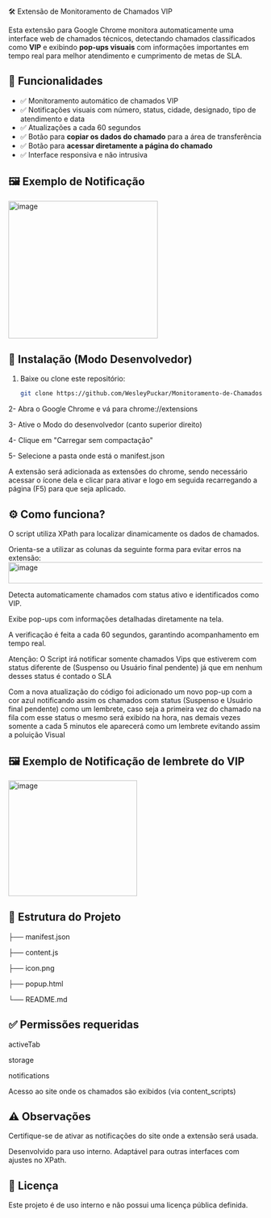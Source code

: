 🛠️ Extensão de Monitoramento de Chamados VIP

Esta extensão para Google Chrome monitora automaticamente uma interface web de chamados técnicos, detectando chamados classificados como **VIP** e exibindo **pop-ups visuais** com informações importantes em tempo real para melhor atendimento e cumprimento de metas de SLA.

## 📌 Funcionalidades

- ✅ Monitoramento automático de chamados VIP
- ✅ Notificações visuais com número, status, cidade, designado, tipo de atendimento e data
- ✅ Atualizações a cada 60 segundos
- ✅ Botão para **copiar os dados do chamado** para a área de transferência
- ✅ Botão para **acessar diretamente a página do chamado**
- ✅ Interface responsiva e não intrusiva

## 🖼️ Exemplo de Notificação
<img width="296" height="272" alt="image" src="https://github.com/user-attachments/assets/092ce755-4a36-473f-960a-ae29b81e1f8e" />

## 🧩 Instalação (Modo Desenvolvedor)

1. Baixe ou clone este repositório:
   ```bash
   git clone https://github.com/WesleyPuckar/Monitoramento-de-Chamados-VIP---Notifica-es-Autom-ticas.git
   
2- Abra o Google Chrome e vá para chrome://extensions

3- Ative o Modo do desenvolvedor (canto superior direito)

4- Clique em "Carregar sem compactação"

5- Selecione a pasta onde está o manifest.json

 A extensão será adicionada as extensões do chrome, sendo necessário acessar o ícone dela e clicar para ativar e logo em seguida recarregando a página (F5) para que seja aplicado.

## ⚙️ **Como funciona?**

O script utiliza XPath para localizar dinamicamente os dados de chamados.

Orienta-se a utilizar as colunas da seguinte forma para evitar erros na extensão:
<img width="1816" height="42" alt="image" src="https://github.com/user-attachments/assets/ecbfa481-9472-4ee3-888c-cf8d8e1e9870" />


Detecta automaticamente chamados com status ativo e identificados como VIP.

Exibe pop-ups com informações detalhadas diretamente na tela.

A verificação é feita a cada 60 segundos, garantindo acompanhamento em tempo real.

Atenção: O Script irá notificar somente chamados Vips que estiverem com status diferente de (Suspenso ou Usuário final pendente) já que em nenhum desses status é contado o SLA

Com a nova atualização do código foi adicionado um novo pop-up com a cor azul notificando assim os chamados com status (Suspenso e Usuário final pendente) como um lembrete, caso seja a primeira vez do chamado na fila com esse status o mesmo será exibido na hora, nas demais vezes somente a cada 5 minutos ele aparecerá como um lembrete evitando assim a poluição Visual

## 🖼️ Exemplo de Notificação de lembrete do VIP

<img width="255" height="229" alt="image" src="https://github.com/user-attachments/assets/92a0b2aa-775f-406a-8879-5f57dac2e5bf" />


## 📁 **Estrutura do Projeto**
├── manifest.json

├── content.js

├── icon.png

├── popup.html

└── README.md

## ✅ **Permissões requeridas**

activeTab

storage

notifications

Acesso ao site onde os chamados são exibidos (via content_scripts)

## ⚠️ **Observações**
Certifique-se de ativar as notificações do site onde a extensão será usada.

Desenvolvido para uso interno. Adaptável para outras interfaces com ajustes no XPath.

## 📄 **Licença**
Este projeto é de uso interno e não possui uma licença pública definida.
